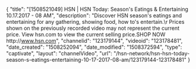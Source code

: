 {
    "title": "[1508521049] HSN | HSN Today: Season's Eatings & Entertaining 10.17.2017 - 08 AM",
    "description": "Discover HSN season's eatings and entertaining for any gathering, showing food, how to's entertain.\r Prices shown on the previously recorded video may not represent the current price.  View hsn.com to view the current selling price.SHOP NOW http:\/\/www.hsn.com",
    "channelid": "123179144",
    "videoid": "123178481",
    "date_created": "1508252094",
    "date_modified": "1508372594",
    "type": "captivate",
    "layout": "channelVideo",
    "url": "\/hsn-network\/hsn-hsn-today-season-s-eatings-entertaining-10-17-2017-08-am\/123179144-123178481"
}